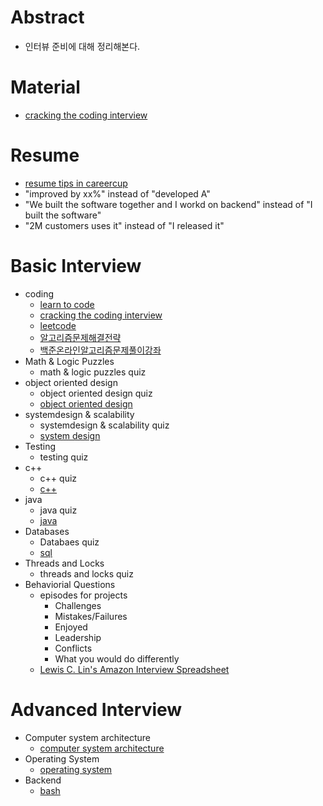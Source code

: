 # Abstract

- 인터뷰 준비에 대해 정리해본다.

# Material

* [cracking the coding interview](http://www.crackingthecodinginterview.com/)

# Resume

- [resume tips in careercup](https://careercup.com/resume)
- "improved by xx%" instead of "developed A"
- "We built the software together and I workd on backend" instead of "I built the software"
- "2M customers uses it" instead of "I released it"

# Basic Interview

* coding
  * [learn to code](https://github.com/iamslash/learntocode)
  * [cracking the coding interview](http://www.crackingthecodinginterview.com/)
  * [leetcode](https://leetcode.com/problems/)
  * [알고리즘문제해결전략](http://book.algospot.com/)
  * [백준온라인알고리즘문제풀이강좌](https://code.plus/courses/1)
* Math & Logic Puzzles
  * math & logic puzzles quiz
* object oriented design
  * object oriented design quiz
  * [object oriented design](/objectorienteddesign/)
* systemdesign & scalability
  * systemdesign & scalability quiz
  * [system design](/systemdesign/)
* Testing
  * testing quiz
* c++
  * c++ quiz
  * [c++](/cpp)
* java
  * java quiz
  * [java](/java)
* Databases
  * Databaes quiz
  * [sql](/sql/README.md)
* Threads and Locks 
  * threads and locks quiz
* Behaviorial Questions
  * episodes for projects
    * Challenges
    * Mistakes/Failures
    * Enjoyed
    * Leadership
    * Conflicts
    * What you would do differently
  * [Lewis C. Lin's Amazon Interview Spreadsheet](https://www.instapaper.com/read/1138208081)

# Advanced Interview

* Computer system architecture
  * [computer system architecture](/csa/README.md)
* Operating System
  * [operating system](/os/README.md)
* Backend
  * [bash](/bash/README.md)
